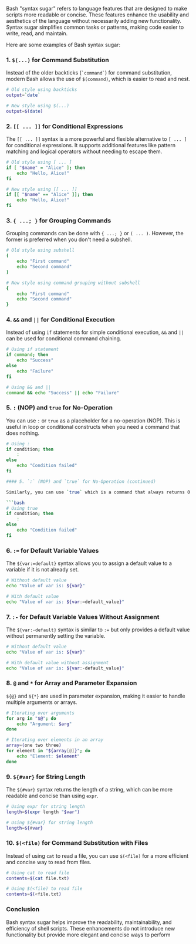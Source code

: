 Bash "syntax sugar" refers to language features that are designed to make scripts more readable or concise. These features enhance the usability and aesthetics of the language without necessarily adding new functionality. Syntax sugar simplifies common tasks or patterns, making code easier to write, read, and maintain.

Here are some examples of Bash syntax sugar:

### 1. `$(...)` for Command Substitution

Instead of the older backticks (`` `command` ``) for command substitution, modern Bash allows the use of `$(command)`, which is easier to read and nest.

```bash
# Old style using backticks
output=`date`

# New style using $(...)
output=$(date)
```

### 2. `[[ ... ]]` for Conditional Expressions

The `[[ ... ]]` syntax is a more powerful and flexible alternative to `[ ... ]` for conditional expressions. It supports additional features like pattern matching and logical operators without needing to escape them.

```bash
# Old style using [ ... ]
if [ "$name" = "Alice" ]; then
    echo "Hello, Alice!"
fi

# New style using [[ ... ]]
if [[ "$name" == "Alice" ]]; then
    echo "Hello, Alice!"
fi
```

### 3. `{ ...; }` for Grouping Commands

Grouping commands can be done with `{ ...; }` or `( ... )`. However, the former is preferred when you don't need a subshell.

```bash
# Old style using subshell
(
    echo "First command"
    echo "Second command"
)

# New style using command grouping without subshell
{
    echo "First command"
    echo "Second command"
}
```

### 4. `&&` and `||` for Conditional Execution

Instead of using `if` statements for simple conditional execution, `&&` and `||` can be used for conditional command chaining.

```bash
# Using if statement
if command; then
    echo "Success"
else
    echo "Failure"
fi

# Using && and ||
command && echo "Success" || echo "Failure"
```

### 5. `:` (NOP) and `true` for No-Operation

You can use `:` or `true` as a placeholder for a no-operation (NOP). This is useful in loop or conditional constructs when you need a command that does nothing.

```bash
# Using :
if condition; then
    :
else
    echo "Condition failed"
fi

#### 5. `:` (NOP) and `true` for No-Operation (continued)

Similarly, you can use `true` which is a command that always returns 0 (success).

```bash
# Using true
if condition; then
    :
else
    echo "Condition failed"
fi
```

### 6. `:=` for Default Variable Values

The `${var:=default}` syntax allows you to assign a default value to a variable if it is not already set.

```bash
# Without default value
echo "Value of var is: ${var}"

# With default value
echo "Value of var is: ${var:=default_value}"
```

### 7. `:-` for Default Variable Values Without Assignment

The `${var:-default}` syntax is similar to `:=` but only provides a default value without permanently setting the variable.

```bash
# Without default value
echo "Value of var is: ${var}"

# With default value without assignment
echo "Value of var is: ${var:-default_value}"
```

### 8. `@` and `*` for Array and Parameter Expansion

`${@}` and `${*}` are used in parameter expansion, making it easier to handle multiple arguments or arrays.

```bash
# Iterating over arguments
for arg in "$@"; do
    echo "Argument: $arg"
done

# Iterating over elements in an array
array=(one two three)
for element in "${array[@]}"; do
    echo "Element: $element"
done
```

### 9. `${#var}` for String Length

The `${#var}` syntax returns the length of a string, which can be more readable and concise than using `expr`.

```bash
# Using expr for string length
length=$(expr length "$var")

# Using ${#var} for string length
length=${#var}
```

### 10. `$(<file)` for Command Substitution with Files

Instead of using `cat` to read a file, you can use `$(<file)` for a more efficient and concise way to read from files.

```bash
# Using cat to read file
contents=$(cat file.txt)

# Using $(<file) to read file
contents=$(<file.txt)
```

### Conclusion

Bash syntax sugar helps improve the readability, maintainability, and efficiency of shell scripts. These enhancements do not introduce new functionality but provide more elegant and concise ways to perform
